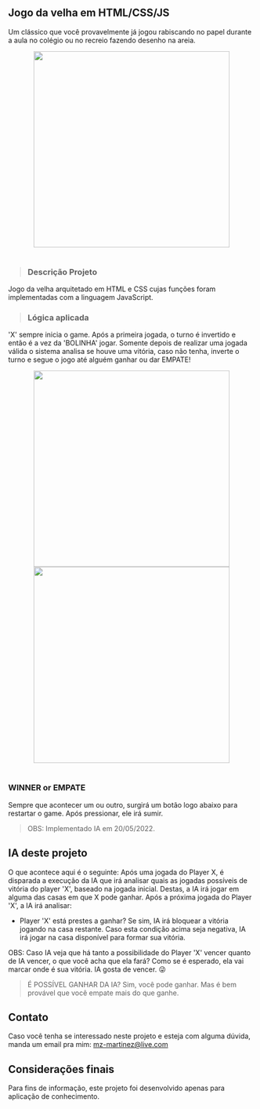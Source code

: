 ## Jogo da velha em HTML/CSS/JS

Um clássico que você provavelmente já jogou rabiscando no papel durante a aula no colégio ou no recreio fazendo desenho na areia. 

<div align="center">
  
  <img src="https://user-images.githubusercontent.com/84146200/169704654-7d14b2db-870e-4db1-a4cc-1e343f16abb2.png" height="400px"/>
 
</div>
 <br>
 
> ### Descrição Projeto

Jogo da velha arquitetado em HTML e CSS cujas funções foram implementadas com a linguagem JavaScript.

> ### Lógica aplicada

'X' sempre inicia o game. Após a primeira jogada, o turno é invertido e então é a vez da 'BOLINHA' jogar. Somente depois de realizar uma jogada válida o sistema analisa se houve uma vitória, caso não tenha, inverte o turno e segue o jogo até alguém ganhar ou dar EMPATE!


<div align="center">
  
  <img src="https://user-images.githubusercontent.com/84146200/169704604-7f9e77d0-8ff8-4fff-a018-2f5c4091f223.png" height="400px"/>
  <img src="https://user-images.githubusercontent.com/84146200/169704528-56ff88c6-2f9d-4422-ad15-a86b7f410422.png" height="400px"/>
 
</div>
 <br>
 
 ### WINNER or EMPATE
 
 Sempre que acontecer um ou outro, surgirá um botão logo abaixo para restartar o game. Após pressionar, ele irá sumir.
 
> OBS: Implementado IA em 20/05/2022.

## IA deste projeto
O que acontece aqui é o seguinte: Após uma jogada do Player X, é disparada a execução da IA que irá analisar quais as jogadas possíveis de vitória do player 'X', baseado na jogada inicial. Destas, a IA irá jogar em alguma das casas em que X pode ganhar. Após a próxima jogada do Player 'X', a IA irá analisar:
- Player 'X' está prestes a ganhar? Se sim, IA irá bloquear a vitória jogando na casa restante.
Caso esta condição acima seja negativa, IA irá jogar na casa disponível para formar sua vitória. 

OBS: Caso IA veja que há tanto a possibilidade do Player 'X' vencer quanto de IA vencer, o que você acha que ela fará? Como se é esperado, ela vai marcar onde é sua vitória. IA gosta de vencer. 😜

> É POSSÍVEL GANHAR DA IA? Sim, você pode ganhar. Mas é bem provável que você empate mais do que ganhe.

## Contato
Caso você tenha se interessado neste projeto e esteja com alguma dúvida, manda um email pra mim: mz-martinez@live.com

## Considerações finais
Para fins de informação, este projeto foi desenvolvido apenas para aplicação de conhecimento.
